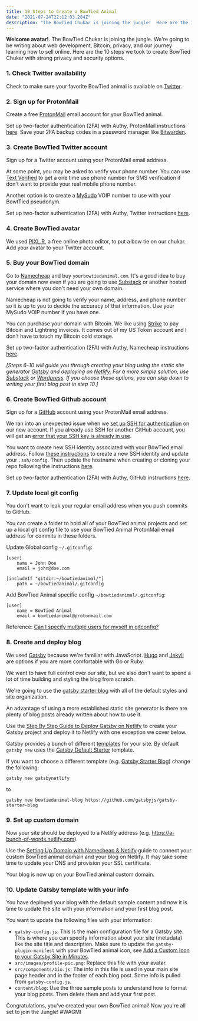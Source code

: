 ```yaml
---
title: 10 Steps to Create a BowTied Animal
date: "2021-07-24T22:12:03.284Z"
description: "The BowTied Chukar is joining the jungle!  Here are the 10 steps we took to create BowTied Chukar with strong privacy and security options."
---
```

**Welcome avatar!**. The BowTied Chukar is joining the jungle.  We're going to be writing about web development, Bitcoin, privacy, and our journey learning how to sell online.  Here are the 10 steps we took to create BowTied Chukar with strong privacy and security options.

### 1. Check Twitter availability

Check to make sure your favorite BowTied animal is available on [Twitter](https://twitter.com).

### 2. Sign up for ProtonMail

Create a free [ProtonMail](https://protonmail.com/) email account for your BowTied animal.

Set up two-factor authentication (2FA) with Authy, ProtonMail instructions [here](https://protonmail.com/support/knowledge-base/two-factor-authentication/).  Save your 2FA backup codes in a password manager like [Bitwarden](https://bitwarden.com/).

### 3. Create BowTied Twitter account

Sign up for a Twitter account using your ProtonMail email address.

At some point, you may be asked to verify your phone number. You can use [Text Verified](https://www.textverified.com) to get a one time use phone number for SMS verification if don't want to provide your real mobile phone number.

Another option is to create a [MySudo](https://mysudo.com/) VOIP number to use with your BowtTied pseudonym.

Set up two-factor authentication (2FA) with Authy, Twitter instructions [here](https://help.twitter.com/en/managing-your-account/two-factor-authentication).

### 4. Create BowTied avatar

We used [PIXL R](https://pixlr.com/x/), a free online photo editor, to put a bow tie on our chukar.  Add your avatar to your Twitter account.

### 5. Buy your BowTied domain

Go to [Namecheap](https://namecheap.com) and buy `yourbowtiedanimal.com`.  It's a good idea to buy your domain now even if you are going to use [Substack](https://substack.com/) or another hosted service where you don't need your own domain.

Namecheap is not going to verify your name, address, and phone number so it is up to you to decide the accuracy of that information.  Use your MySudo VOIP number if you have one.

You can purchase your domain with Bitcoin.  We like using [Strike](https://strike.me/) to pay Bitcoin and Lightning invoices.  It comes out of my US Token account and I don't have to touch my Bitcoin cold storage.

Set up two-factor authentication (2FA) with Authy, Namecheap instructions [here](https://www.namecheap.com/support/knowledgebase/article.aspx/10073/45/how-can-i-use-the-totp-method-for-twofactor-authentication/).

*[Steps 6-10 will guide you through creating your blog using the static site generator [Gatsby](https://www.gatsbyjs.com/) and deploying on [Netlify](https://www.netlify.com).   For a more simple solution, use [Substack](https://substack.com/) or [Wordpress](https://wordpress.com/create-blog/). If you choose these options, you can skip down to writing your first blog post in step 10.]*

### 6. Create BowTied Github account

Sign up for a [GitHub](https://github.com/) account using your ProtonMail email address.

We ran into an unexpected issue when we [set up SSH for authentication](https://docs.github.com/en/github/authenticating-to-github/connecting-to-github-with-ssh/generating-a-new-ssh-key-and-adding-it-to-the-ssh-agent) on our new account.  If you already use SSH for another GitHub account, you will get an [error that your SSH key is already in use](https://docs.github.com/en/github/authenticating-to-github/troubleshooting-ssh/error-key-already-in-use).

You want to create new SSH identity associated with your BowTied email address.
Follow [these instructions](https://coderwall.com/p/7smjkq/multiple-ssh-keys-for-different-accounts-on-github-or-gitlab) to create a new SSH identity and update your `.ssh/config`.  Then update the hostname when creating or cloning your repo following the instructions [here](https://stackoverflow.com/a/38454037).

Set up two-factor authentication (2FA) with Authy, GitHub instructions [here](https://docs.github.com/en/github/authenticating-to-github/securing-your-account-with-two-factor-authentication-2fa).

### 7. Update local git config

You don't want to leak your regular email address when you push commits to GitHub.

You can create a folder to hold all of your BowTied animal projects and set up a local git config file to use your BowTied Animal ProtonMail email address for commits in these folders.

Update Global config `~/.gitconfig`:

```
[user]
    name = John Doe
    email = john@doe.com

[includeIf "gitdir:~/bowtiedanimal/"]
    path = ~/bowtiedanimal/.gitconfig
```

Add BowTied Animal specific config `~/bowtiedanimal/.gitconfig`:

```
[user]
    name = BowTied Animal
    email = bowtiedanimal@protonmail.com
```

Reference:  [Can I specify multiple users for myself in gitconfig?](https://stackoverflow.com/questions/4220416/can-i-specify-multiple-users-for-myself-in-gitconfig/43654115#43654115)


### 8. Create and deploy blog

We used [Gatsby](https://www.gatsbyjs.com/)  because we're familiar with JavaScript.  [Hugo](https://gohugo.io/) and [Jekyll](https://jekyllrb.com/) are options if you are more comfortable with Go or Ruby.

We want to have full control over our site, but we also don't want to spend a lot of time building and styling the blog from scratch.

We're going to use the [gatsby starter blog](https://github.com/gatsbyjs/gatsby-starter-blog.git) with all of the default styles and site organization.

An advantage of using a more established static site generator is there are plenty of blog posts already written about how to use it.

Use the [Step By Step Guide to Deploy Gatsby on Netlify](https://www.netlify.com/blog/2016/02/24/a-step-by-step-guide-gatsby-on-netlify/) to create your Gatsby project and deploy it to Netlify with one exception we cover below.

Gatsby provides a bunch of different [templates](https://www.gatsbyjs.com/starters/?) for your site.  By default `gatsby new` uses the [Gatsby Default Starter](https://www.gatsbyjs.com/starters/gatsbyjs/gatsby-starter-default/) template.

If you want to choose a different template (e.g. [Gatsby Starter Blog](https://www.gatsbyjs.com/starters/gatsbyjs/gatsby-starter-blog/)) change the following:

```
gatsby new gatsbynetlify
```
to
```
gatsby new bowtiedanimal-blog https://github.com/gatsbyjs/gatsby-starter-blog
```

### 9. Set up custom domain

Now your site should be deployed to a Netlify address (e.g. https://a-bunch-of-words.netlify.com).

Use the [Setting Up Domain with Namecheap & Netlify](https://dev.to/easybuoy/setting-up-domain-with-namecheap-netlify-1a4d) guide to connect your custom BowTied animal domain and your blog on Netlify.  It may take some time to update your DNS and provision your SSL certificate.

Your blog is now up on your BowTied animal custom domain.

### 10. Update Gatsby template with your info

You have deployed your blog with the default sample content and now it is time to update the site with your information and your first blog post.

You want to update the following files with your information:

* `gatsby-config.js`: This is the main configuration file for a Gatsby site. This is where you can specify information about your site (metadata) like the site title and description.  Make sure to update the `gatsby-plugin-manifest` with your BowTied animal icon, see [Add a Custom Icon to your Gatsby Site in Minutes](https://medium.com/@itguymax/add-a-custom-icon-to-your-gatsby-site-in-just-a-few-a-minute-4e5b5f12ca40).
* `src/images/profile-pic.png`:  Replace this file with your avatar.
* `src/components/bio.js`: The info in this file is used in your main site page header and in the footer of each blog post. Some info is pulled from `gatsby-config.js`.
* `content/blog`: Use the three sample posts to understand how to format your blog posts.  Then delete them and add your first post.

Congratulations, you've created your own BowTied animal!  Now you're all set to join the Jungle!  #WAGMI
